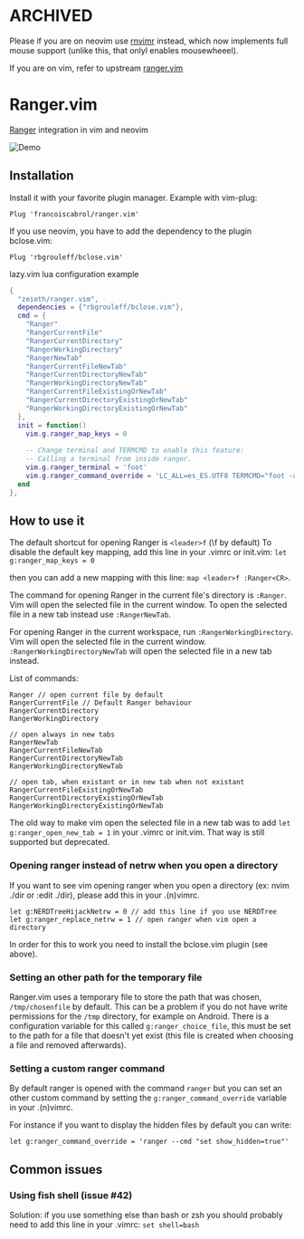 # ARCHIVED
Please if you are on neovim use [rnvimr](https://github.com/kevinhwang91/rnvimr) instead, which now implements full mouse support (unlike this, that onlyl enables mousewheeel).

If you are on vim, refer to upstream [ranger.vim](https://github.com/francoiscabrol/ranger.vim)

Ranger.vim
==========

[Ranger](https://ranger.github.io/) integration in vim and neovim

![Demo](./ranger.gif)

Installation
------------

Install it with your favorite plugin manager. Example with vim-plug:

    Plug 'francoiscabrol/ranger.vim'

If you use neovim, you have to add the dependency to the plugin bclose.vim:

    Plug 'rbgrouleff/bclose.vim'

lazy.vim lua configuration example
```lua
{
  "zeioth/ranger.vim",
  dependencies = {"rbgrouleff/bclose.vim"},
  cmd = { 
    "Ranger"
    "RangerCurrentFile"
    "RangerCurrentDirectory"
    "RangerWorkingDirectory"
    "RangerNewTab"
    "RangerCurrentFileNewTab"
    "RangerCurrentDirectoryNewTab"
    "RangerWorkingDirectoryNewTab"
    "RangerCurrentFileExistingOrNewTab"
    "RangerCurrentDirectoryExistingOrNewTab"
    "RangerWorkingDirectoryExistingOrNewTab"
  },
  init = function()
    vim.g.ranger_map_keys = 0
     
    -- Change terminal and TERMCMD to enable this feature:
    -- Calling a terminal from inside ranger.
    vim.g.ranger_terminal = 'foot'
    vim.g.ranger_command_override = 'LC_ALL=es_ES.UTF8 TERMCMD="foot -a \"scratchpad\"" ranger'
  end
},
```

How to use it
-------------

The default shortcut for opening Ranger is `<leader>f` (\f by default)
To disable the default key mapping, add this line in your .vimrc or init.vim: `let g:ranger_map_keys = 0`

then you can add a new mapping with this line: `map <leader>f :Ranger<CR>`.

The command for opening Ranger in the current file's directory is `:Ranger`.
Vim will open the selected file in the current window. To open the selected
file in a new tab instead use `:RangerNewTab`.

For opening Ranger in the current workspace, run `:RangerWorkingDirectory`.
Vim will open the selected file in the current window.
`:RangerWorkingDirectoryNewTab` will open the selected file in a new tab instead.

List of commands:
```
Ranger // open current file by default
RangerCurrentFile // Default Ranger behaviour
RangerCurrentDirectory
RangerWorkingDirectory

// open always in new tabs
RangerNewTab
RangerCurrentFileNewTab
RangerCurrentDirectoryNewTab
RangerWorkingDirectoryNewTab

// open tab, when existant or in new tab when not existant
RangerCurrentFileExistingOrNewTab
RangerCurrentDirectoryExistingOrNewTab
RangerWorkingDirectoryExistingOrNewTab
```

The old way to make vim open the selected file in a new tab was to add
`let g:ranger_open_new_tab = 1` in your .vimrc or init.vim. That way is still
supported but deprecated.

### Opening ranger instead of netrw when you open a directory
If you want to see vim opening ranger when you open a directory (ex: nvim ./dir or :edit ./dir), please add this in your .(n)vimrc.
```
let g:NERDTreeHijackNetrw = 0 // add this line if you use NERDTree
let g:ranger_replace_netrw = 1 // open ranger when vim open a directory
```

In order for this to work you need to install the bclose.vim plugin (see above).

### Setting an other path for the temporary file
Ranger.vim uses a temporary file to store the path that was chosen, `/tmp/chosenfile` by default.
This can be a problem if you do not have write permissions for the `/tmp` directory, for example on Android.
There is a configuration variable for this called `g:ranger_choice_file`, this must be set to the
path for a file that doesn't yet exist (this file is created when choosing a file and removed afterwards).

### Setting a custom ranger command
By default ranger is opened with the command `ranger` but you can set an other custom command by setting the `g:ranger_command_override` variable in your .(n)vimrc.

For instance if you want to display the hidden files by default you can write:
```
let g:ranger_command_override = 'ranger --cmd "set show_hidden=true"'
```

## Common issues

### Using fish shell (issue #42)
Solution: if you use something else than bash or zsh you should probably need to add this line in your .vimrc:
`set shell=bash`

